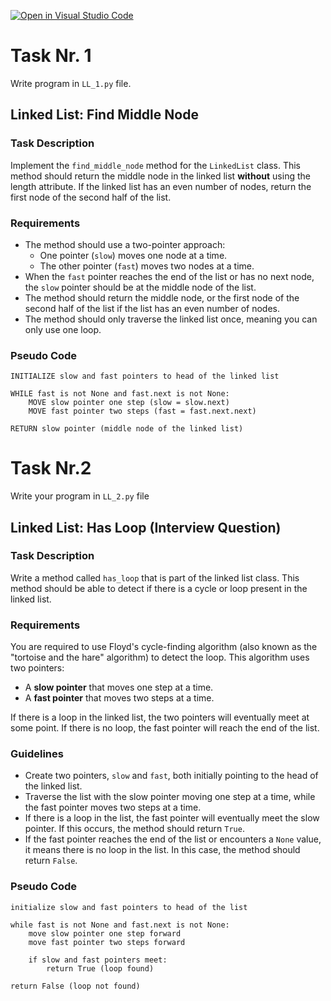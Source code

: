 [![Open in Visual Studio Code](https://classroom.github.com/assets/open-in-vscode-718a45dd9cf7e7f842a935f5ebbe5719a5e09af4491e668f4dbf3b35d5cca122.svg)](https://classroom.github.com/online_ide?assignment_repo_id=13940569&assignment_repo_type=AssignmentRepo)
# Task Nr. 1
Write program in `LL_1.py` file. 
## Linked List: Find Middle Node 
### Task Description

Implement the `find_middle_node` method for the `LinkedList` class. This method should return the middle node in the linked list **without** using the length attribute. If the linked list has an even number of nodes, return the first node of the second half of the list.

### Requirements

- The method should use a two-pointer approach:
  - One pointer (`slow`) moves one node at a time.
  - The other pointer (`fast`) moves two nodes at a time.
- When the `fast` pointer reaches the end of the list or has no next node, the `slow` pointer should be at the middle node of the list.
- The method should return the middle node, or the first node of the second half of the list if the list has an even number of nodes.
- The method should only traverse the linked list once, meaning you can only use one loop.

### Pseudo Code

```plaintext
INITIALIZE slow and fast pointers to head of the linked list

WHILE fast is not None and fast.next is not None:
    MOVE slow pointer one step (slow = slow.next)
    MOVE fast pointer two steps (fast = fast.next.next)

RETURN slow pointer (middle node of the linked list)

```
# Task Nr.2
Write your program in `LL_2.py` file
## Linked List: Has Loop (Interview Question)

### Task Description

Write a method called `has_loop` that is part of the linked list class. This method should be able to detect if there is a cycle or loop present in the linked list.

### Requirements

You are required to use Floyd's cycle-finding algorithm (also known as the "tortoise and the hare" algorithm) to detect the loop. This algorithm uses two pointers:

- A **slow pointer** that moves one step at a time.
- A **fast pointer** that moves two steps at a time.

If there is a loop in the linked list, the two pointers will eventually meet at some point. If there is no loop, the fast pointer will reach the end of the list.

### Guidelines

- Create two pointers, `slow` and `fast`, both initially pointing to the head of the linked list.
- Traverse the list with the slow pointer moving one step at a time, while the fast pointer moves two steps at a time.
- If there is a loop in the list, the fast pointer will eventually meet the slow pointer. If this occurs, the method should return `True`.
- If the fast pointer reaches the end of the list or encounters a `None` value, it means there is no loop in the list. In this case, the method should return `False`.

### Pseudo Code

```plaintext
initialize slow and fast pointers to head of the list

while fast is not None and fast.next is not None:
    move slow pointer one step forward
    move fast pointer two steps forward

    if slow and fast pointers meet:
        return True (loop found)

return False (loop not found)
